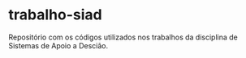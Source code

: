 # trabalho-siad
Repositório com os códigos utilizados nos trabalhos da disciplina de Sistemas de Apoio a Descião.

